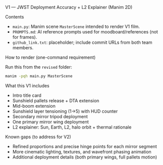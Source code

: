 V1 — JWST Deployment Accuracy + L2 Explainer (Manim 2D)

Contents
- `main.py`: Manim scene `MasterScene` intended to render V1 film.
- `PROMPTS.md`: AI reference prompts used for moodboard/references (not for frames).
- `github_link.txt`: placeholder; include commit URLs from both team members.

How to render (one-command requirement)

Run this from the `revised` folder:

```bash
manim -pqh main.py MasterScene
```

What this V1 includes
- Intro title card
- Sunshield pallets release + DTA extension
- Mid-boom extension
- Sunshield layer tensioning (1→5) with HUD counter
- Secondary mirror tripod deployment
- One primary mirror wing deployment
- L2 explainer: Sun, Earth, L2, halo orbit + thermal rationale

Known gaps (to address for V2)
- Refined proportions and precise hinge points for each mirror segment
- More cinematic lighting, textures, and wavefront phasing animation
- Additional deployment details (both primary wings, full pallets motion)
